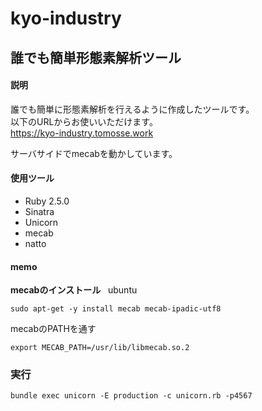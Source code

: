 # kyo-industry

## 誰でも簡単形態素解析ツール

#### 説明
誰でも簡単に形態素解析を行えるように作成したツールです。  
以下のURLからお使いいただけます。  
https://kyo-industry.tomosse.work
  
サーバサイドでmecabを動かしています。

#### 使用ツール
- Ruby 2.5.0
- Sinatra
- Unicorn
- mecab
- natto

#### memo
__mecabのインストール__  
ubuntu
```
sudo apt-get -y install mecab mecab-ipadic-utf8
```
mecabのPATHを通す
```
export MECAB_PATH=/usr/lib/libmecab.so.2
```

### 実行
```
bundle exec unicorn -E production -c unicorn.rb -p4567
```
